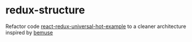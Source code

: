 # redux-structure
Refactor code [react-redux-universal-hot-example](https://github.com/erikras/react-redux-universal-hot-example) to a cleaner architecture inspired by [bemuse](https://github.com/bemusic/bemuse/tree/master/src/app)

